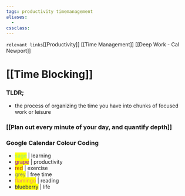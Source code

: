 ```yaml
---
tags: productivity timemanagement
aliases: 
  - 
cssclass: 
---
```

`relevant links`[[Productivity]] [[Time Management]] [[Deep Work - Cal Newport]]

 # [[Time Blocking]]

### TLDR;
- the process of organizing the time you have into chunks of focused work or leisure

### [[Plan out every minute of your day, and quantify depth]]

### Google Calendar Colour Coding
- <mark style="color: #90EE90"> sage</mark> | learning
- <mark style="color: #9400D3"> grape</mark> | productivity
- <mark style="color: #B22222"> red</mark> | exercise
- <mark style="color: #808080"> grey</mark> | free time
- <mark style="color: #F08080"> flamingo</mark> | reading
- <mark style="color: #191970"> blueberry</mark> | life

